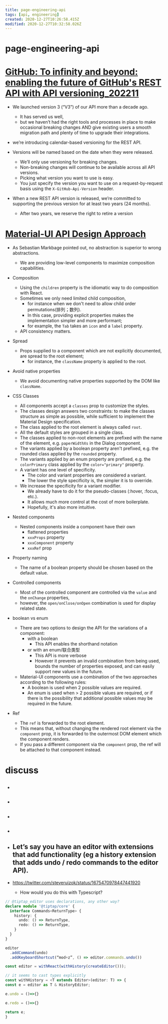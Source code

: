 ```yaml
---
title: page-engineering-api
tags: [api, engineering]
created: 2020-12-27T10:26:58.415Z
modified: 2020-12-27T10:32:58.026Z
---
```


# page-engineering-api

# [GitHub: To infinity and beyond: enabling the future of GitHub's REST API with API versioning_202211](https://github.blog/2022-11-28-to-infinity-and-beyond-enabling-the-future-of-githubs-rest-api-with-api-versioning/)

- We launched version 3 (“V3”) of our API more than a decade ago. 
  - It has served us well, 
  - but we haven’t had the right tools and processes in place to make occasional breaking changes AND give existing users a smooth migration path and plenty of time to upgrade their integrations.
- we’re introducing calendar-based versioning for the REST API.

- Versions will be named based on the date when they were released. 
  - We’ll only use versioning for breaking changes. 
  - Non-breaking changes will continue to be available across all API versions.
  - Picking what version you want to use is easy. 
  - You just specify the version you want to use on a request-by-request basis using the `X-GitHub-Api-Version` header.
- When a new REST API version is released, we’re committed to supporting the previous version for at least two years (24 months).
  - After two years, we reserve the right to retire a version
# [Material-UI API Design Approach](https://material-ui.com/guides/api/)
- As Sebastian Markbage pointed out, no abstraction is superior to wrong abstractions. 
  - We are providing low-level components to maximize composition capabilities.

- Composition
  - Using the `children` property is the idiomatic way to do composition with React.
  - Sometimes we only need limited child composition, 
    - for instance when we don't need to allow child order permutations(排列；数列). 
    - In this case, providing explicit properties makes the implementation simpler and more performant; 
    - for example, the `Tab` takes an `icon` and a `label` property.
  - API consistency matters.

- Spread
  - Props supplied to a component which are not explicitly documented, are spread to the root element; 
    - for instance, the `className` property is applied to the root.

- Avoid native properties
  - We avoid documenting native properties supported by the DOM like `className`.

- CSS Classes
  - All components accept a `classes` prop to customize the styles. 
  - The classes design answers two constraints: to make the classes structure as simple as possible, while sufficient to implement the Material Design specification.
  - The class applied to the root element is always called `root`.
  - All the default styles are grouped in a single class.
  - The classes applied to non-root elements are prefixed with the name of the element, e.g. `paperWidthXs` in the Dialog component.
  - The variants applied by a boolean property aren't prefixed, e.g. the rounded class applied by the `rounded` property.
  - The variants applied by an enum property are prefixed, e.g. the `colorPrimary` class applied by the `color="primary"` property.
  - A variant has one level of specificity. 
    - The color and variant properties are considered a variant.
    - The lower the style specificity is, the simpler it is to override.
  - We increase the specificity for a variant modifier. 
    - We already have to do it for the pseudo-classes (:hover, :focus, etc.). 
    - It allows much more control at the cost of more boilerplate. 
    - Hopefully, it's also more intuitive.

- Nested components
  - Nested components inside a component have their own
    - flattened properties
    - `xxxProps` property
    - `xxxComponent` property
    - `xxxRef` prop

- Property naming
  - The name of a boolean property should be chosen based on the default value.

- Controlled components
  - Most of the controlled component are controlled via the `value` and the `onChange` properties, 
  - however, the `open/onClose/onOpen` combination is used for display related state.

- boolean vs enum
  - There are two options to design the API for the variations of a component: 
    - with a boolean
      - This API enables the shorthand notation
    - or with an enum/联合类型
      - This API is more verbose
      - However it prevents an invalid combination from being used, bounds the number of properties exposed, and can easily support new values in the future.
  - Material-UI components use a combination of the two approaches according to the following rules:
    - A boolean is used when 2 possible values are required.
    - An enum is used when > 2 possible values are required, or if there is the possibility that additional possible values may be required in the future.

- Ref
  - The `ref` is forwarded to the root element. 
  - This means that, without changing the rendered root element via the `component` prop, it is forwarded to the outermost DOM element which the component renders. 
  - If you pass a different component via the `component` prop, the ref will be attached to that component instead.
# discuss
- ## 

- ## 

- ## 

- ## 

- ## Let’s say you have an editor with extensions that add functionality (eg a history extension that adds undo / redo commands to the editor API). 
- https://twitter.com/steveruizok/status/1675470978447441920
  - How would you do this with Typescript? 

```typescript
// @tiptap_editor uses declarations, any other way?
declare module '@tiptap/core' {
  interface Commands<ReturnType> {
    history: {
      undo: () => ReturnType,
      redo: () => ReturnType,
    }
  }
}

editor
  .addCommand(undo)
  .addKeyboardShortcut(“mod+z”, () => editor.commands.undo())
```

```typescript
const editor = withReact(withHistory(createEditor()));

// it seems to cast types explicitly
const withHistory = <T extends Editor>(editor: T) => {
const e = editor as T & HistoryEditor;

e.undo = ()=>{}

e.redo = ()=>{}

return e;
}

```
